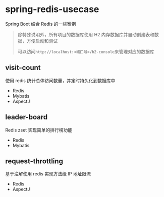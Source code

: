 # spring-redis-usecase

Spring Boot 结合 Redis 的一些案例

> 除特殊说明外，所有项目的数据库使用 H2 内存数据库并自动创建表和数据，方便启动和测试
>
> 可以访问`http://localhost:<端口号>/h2-console`来管理对应的数据库

## visit-count

使用 redis 统计总体访问数量，并定时持久化到数据库中

- Redis
- Mybatis
- AspectJ

## leader-board

Redis zset 实现简单的排行榜功能

- Redis
- Mybatis

## request-throttling

基于注解使用 redis 实现方法级 IP 地址限流

- Redis
- AspectJ

